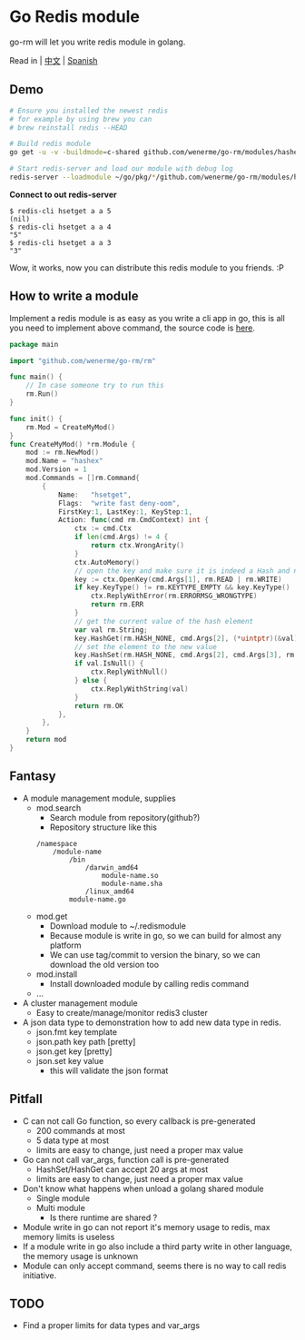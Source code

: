 # Go Redis module
go-rm will let you write redis module in golang.

Read in | [中文](./README-zh_CN.md) | [Spanish](./README-es.md)

## Demo

```bash
# Ensure you installed the newest redis
# for example by using brew you can
# brew reinstall redis --HEAD

# Build redis module
go get -u -v -buildmode=c-shared github.com/wenerme/go-rm/modules/hashex

# Start redis-server and load our module with debug log
redis-server --loadmodule ~/go/pkg/*/github.com/wenerme/go-rm/modules/hashex* --loglevel debug
```

__Connect to out redis-server__

```
$ redis-cli hsetget a a 5
(nil)
$ redis-cli hsetget a a 4
"5"
$ redis-cli hsetget a a 3
"3"
```

Wow, it works, now you can distribute this redis module to you friends. :P

## How to write a module

Implement a redis module is as easy as you write a cli app in go, this is all you need to implement above command, the source code is [here](https://github.com/wenerme/go-rm/blob/master/modules/hashex/hashex.go).

```go
package main

import "github.com/wenerme/go-rm/rm"

func main() {
    // In case someone try to run this
    rm.Run()
}

func init() {
    rm.Mod = CreateMyMod()
}
func CreateMyMod() *rm.Module {
    mod := rm.NewMod()
    mod.Name = "hashex"
    mod.Version = 1
    mod.Commands = []rm.Command{
        {
            Name:   "hsetget",
            Flags:  "write fast deny-oom",
            FirstKey:1, LastKey:1, KeyStep:1,
            Action: func(cmd rm.CmdContext) int {
                ctx := cmd.Ctx
                if len(cmd.Args) != 4 {
                    return ctx.WrongArity()
                }
                ctx.AutoMemory()
                // open the key and make sure it is indeed a Hash and not empty
                key := ctx.OpenKey(cmd.Args[1], rm.READ | rm.WRITE)
                if key.KeyType() != rm.KEYTYPE_EMPTY && key.KeyType() != rm.KEYTYPE_HASH {
                    ctx.ReplyWithError(rm.ERRORMSG_WRONGTYPE)
                    return rm.ERR
                }
                // get the current value of the hash element
                var val rm.String;
                key.HashGet(rm.HASH_NONE, cmd.Args[2], (*uintptr)(&val), rm.NullString())
                // set the element to the new value
                key.HashSet(rm.HASH_NONE, cmd.Args[2], cmd.Args[3], rm.NullString())
                if val.IsNull() {
                    ctx.ReplyWithNull()
                } else {
                    ctx.ReplyWithString(val)
                }
                return rm.OK
            },
        },
    }
    return mod
}
```

## Fantasy

* A module management module, supplies
    * mod.search
        * Search module from repository(github?)
        * Repository structure like this
        ```
        /namespace
            /module-name
                /bin
                    /darwin_amd64
                        module-name.so
                        module-name.sha
                    /linux_amd64
                module-name.go     
        ```
    * mod.get
        * Download module to ~/.redismodule
        * Because module is write in go, so we can build for almost any platform
        * We can use tag/commit to version the binary, so we can download the old version too
    * mod.install
        * Install downloaded module by calling redis command
    * ...
* A cluster management module
    * Easy to create/manage/monitor redis3 cluster
* A json data type to demonstration how to add new data type in redis.
    * json.fmt key template
    * json.path key path \[pretty]
    * json.get key \[pretty]
    * json.set key value
        * this will validate the json format

## Pitfall
* C can not call Go function, so every callback is pre-generated
    * 200 commands at most
    * 5 data type at most
    * limits are easy to change, just need a proper max value
* Go can not call var_args, function call is pre-generated
    * HashSet/HashGet can accept 20 args at most
    * limits are easy to change, just need a proper max value
* Don't know what happens when unload a golang shared module
    * Single module
    * Multi module
        * Is there runtime are shared ?
* Module write in go can not report it's memory usage to redis, max memory limits is useless
* If a module write in go also include a third party write in other language, the memory usage is unknown
* Module can only accept command, seems there is no way to call redis initiative.

## TODO

* Find a proper limits for data types and var_args
